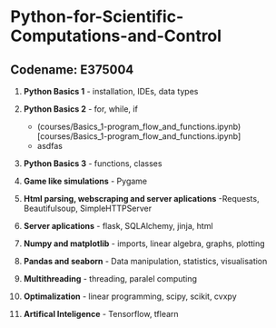 # Python-for-Scientific-Computations-and-Control 
## Codename: E375004

1. **Python Basics 1** - installation, IDEs, data types

1. **Python Basics 2** - for, while, if

   - (courses/Basics_1-program_flow_and_functions.ipynb)[courses/Basics_1-program_flow_and_functions.ipynb]
   - asdfas

1. **Python Basics 3** - functions, classes

1. **Game like simulations** - Pygame

1. **Html parsing, webscraping and server aplications** -Requests, Beautifulsoup, SimpleHTTPServer

1. **Server aplications** - flask, SQLAlchemy, jinja, html

1. **Numpy and matplotlib** - imports, linear algebra, graphs, plotting

1. **Pandas and seaborn** - Data manipulation, statistics, visualisation

1. **Multithreading** - threading, paralel computing

1. **Optimalization** - linear programming, scipy, scikit, cvxpy

1. **Artifical Inteligence** - Tensorflow, tflearn

